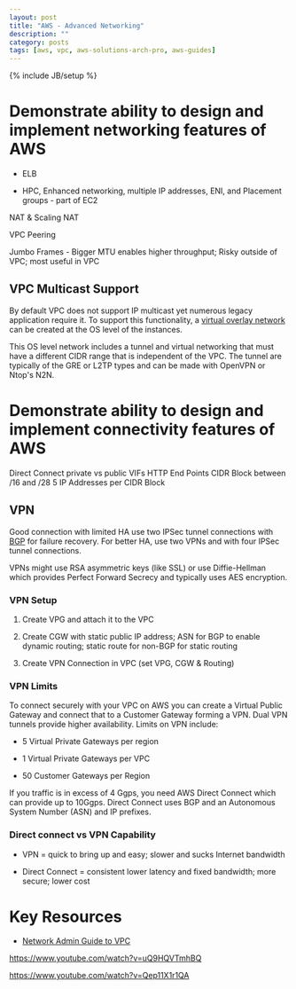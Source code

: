 ```yaml
---
layout: post
title: "AWS - Advanced Networking"
description: ""
category: posts
tags: [aws, vpc, aws-solutions-arch-pro, aws-guides]
---
```

{% include JB/setup %}

# Demonstrate ability to design and implement networking features of AWS

- ELB

- HPC, Enhanced networking, multiple IP addresses, ENI, and Placement groups - part of EC2

NAT & Scaling NAT

VPC Peering

Jumbo Frames - Bigger MTU enables higher throughput; Risky outside of VPC; most useful in VPC

## VPC Multicast Support

By default VPC does not support IP multicast yet numerous legacy application require it. To support this functionality, a [virtual overlay network](https://aws.amazon.com/articles/6234671078671125) can be created at the OS level of the instances. 

This OS level network includes a tunnel and virtual networking that must have a different CIDR range that is independent of the VPC. The tunnel are typically of the GRE or L2TP types and can be made with OpenVPN or Ntop's N2N.

# Demonstrate ability to design and implement connectivity features of AWS

Direct Connect
  private vs public VIFs
HTTP End Points
CIDR Block between /16 and /28
5 IP Addresses per CIDR Block

## VPN

Good connection with limited HA use two IPSec tunnel connections with [BGP](https://en.wikipedia.org/wiki/Border_Gateway_Protocol#Requirements_of_a_router_for_use_of_BGP_for_Internet_and_backbone-of-backbones_purposes) for failure recovery. For better HA, use two VPNs and with four IPSec tunnel connections.

VPNs might use RSA asymmetric keys (like SSL) or use Diffie-Hellman which provides Perfect Forward Secrecy and typically uses AES encryption.

### VPN Setup

1. Create VPG and attach it to the VPC

2. Create CGW with static public IP address; ASN for BGP to enable dynamic routing; static route for non-BGP for static routing

3. Create VPN Connection in VPC (set VPG, CGW & Routing)

### VPN Limits

To connect securely with your VPC on AWS you can create a Virtual Public Gateway and connect that to a Customer Gateway forming a VPN. Dual VPN tunnels provide higher availability. Limits on VPN include:

- 5 Virtual Private Gateways per region

- 1 Virtual Private Gateways per VPC

- 50 Customer Gateways per Region

If you traffic is in excess of 4 Ggps, you need AWS Direct Connect which can provide up to 10Ggps. Direct Connect uses BGP and an Autonomous System Number (ASN) and IP prefixes. 

### Direct connect vs VPN Capability

- VPN = quick to bring up and easy; slower and sucks Internet bandwidth

- Direct Connect = consistent lower latency and fixed bandwidth; more secure; lower cost

# Key Resources

- [Network Admin Guide to VPC](http://docs.aws.amazon.com/AmazonVPC/latest/NetworkAdminGuide/Introduction.html)

https://www.youtube.com/watch?v=uQ9HQVTmhBQ

https://www.youtube.com/watch?v=Qep11X1r1QA

